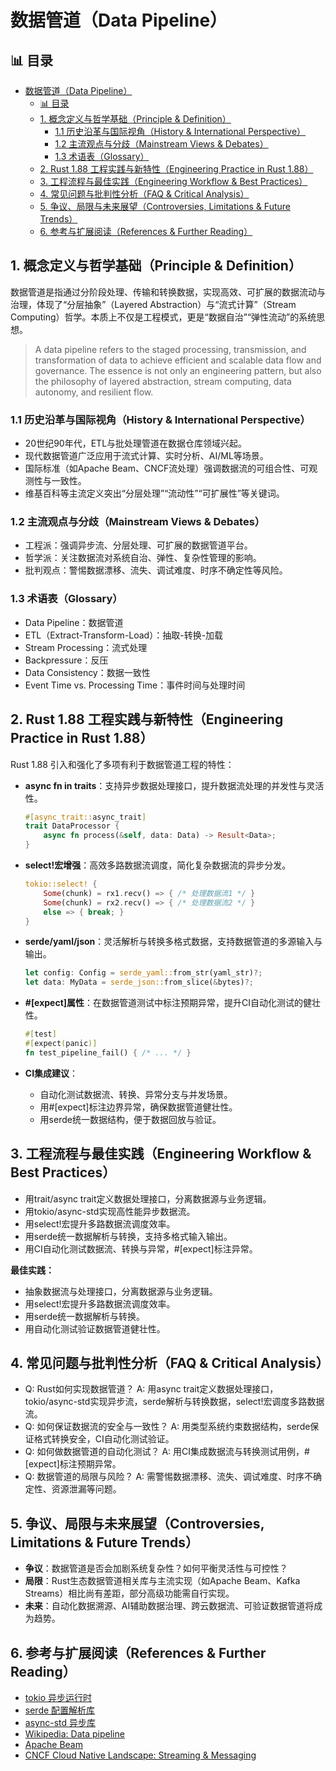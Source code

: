 ﻿# 数据管道（Data Pipeline）

## 📊 目录

- [数据管道（Data Pipeline）](#数据管道data-pipeline)
  - [📊 目录](#-目录)
  - [1. 概念定义与哲学基础（Principle \& Definition）](#1-概念定义与哲学基础principle--definition)
    - [1.1 历史沿革与国际视角（History \& International Perspective）](#11-历史沿革与国际视角history--international-perspective)
    - [1.2 主流观点与分歧（Mainstream Views \& Debates）](#12-主流观点与分歧mainstream-views--debates)
    - [1.3 术语表（Glossary）](#13-术语表glossary)
  - [2. Rust 1.88 工程实践与新特性（Engineering Practice in Rust 1.88）](#2-rust-188-工程实践与新特性engineering-practice-in-rust-188)
  - [3. 工程流程与最佳实践（Engineering Workflow \& Best Practices）](#3-工程流程与最佳实践engineering-workflow--best-practices)
  - [4. 常见问题与批判性分析（FAQ \& Critical Analysis）](#4-常见问题与批判性分析faq--critical-analysis)
  - [5. 争议、局限与未来展望（Controversies, Limitations \& Future Trends）](#5-争议局限与未来展望controversies-limitations--future-trends)
  - [6. 参考与扩展阅读（References \& Further Reading）](#6-参考与扩展阅读references--further-reading)

## 1. 概念定义与哲学基础（Principle & Definition）

数据管道是指通过分阶段处理、传输和转换数据，实现高效、可扩展的数据流动与治理，体现了“分层抽象”（Layered Abstraction）与“流式计算”（Stream Computing）哲学。本质上不仅是工程模式，更是“数据自治”“弹性流动”的系统思想。

> A data pipeline refers to the staged processing, transmission, and transformation of data to achieve efficient and scalable data flow and governance. The essence is not only an engineering pattern, but also the philosophy of layered abstraction, stream computing, data autonomy, and resilient flow.

### 1.1 历史沿革与国际视角（History & International Perspective）

- 20世纪90年代，ETL与批处理管道在数据仓库领域兴起。
- 现代数据管道广泛应用于流式计算、实时分析、AI/ML等场景。
- 国际标准（如Apache Beam、CNCF流处理）强调数据流的可组合性、可观测性与一致性。
- 维基百科等主流定义突出“分层处理”“流动性”“可扩展性”等关键词。

### 1.2 主流观点与分歧（Mainstream Views & Debates）

- 工程派：强调异步流、分层处理、可扩展的数据管道平台。
- 哲学派：关注数据流对系统自治、弹性、复杂性管理的影响。
- 批判观点：警惕数据漂移、流失、调试难度、时序不确定性等风险。

### 1.3 术语表（Glossary）

- Data Pipeline：数据管道
- ETL（Extract-Transform-Load）：抽取-转换-加载
- Stream Processing：流式处理
- Backpressure：反压
- Data Consistency：数据一致性
- Event Time vs. Processing Time：事件时间与处理时间

## 2. Rust 1.88 工程实践与新特性（Engineering Practice in Rust 1.88）

Rust 1.88 引入和强化了多项有利于数据管道工程的特性：

- **async fn in traits**：支持异步数据处理接口，提升数据流处理的并发性与灵活性。

  ```rust
  #[async_trait::async_trait]
  trait DataProcessor {
      async fn process(&self, data: Data) -> Result<Data>;
  }
  ```

- **select!宏增强**：高效多路数据流调度，简化复杂数据流的异步分发。

  ```rust
  tokio::select! {
      Some(chunk) = rx1.recv() => { /* 处理数据流1 */ }
      Some(chunk) = rx2.recv() => { /* 处理数据流2 */ }
      else => { break; }
  }
  ```

- **serde/yaml/json**：灵活解析与转换多格式数据，支持数据管道的多源输入与输出。

  ```rust
  let config: Config = serde_yaml::from_str(yaml_str)?;
  let data: MyData = serde_json::from_slice(&bytes)?;
  ```

- **#[expect]属性**：在数据管道测试中标注预期异常，提升CI自动化测试的健壮性。

  ```rust
  #[test]
  #[expect(panic)]
  fn test_pipeline_fail() { /* ... */ }
  ```

- **CI集成建议**：
  - 自动化测试数据流、转换、异常分支与并发场景。
  - 用#[expect]标注边界异常，确保数据管道健壮性。
  - 用serde统一数据结构，便于数据回放与验证。

## 3. 工程流程与最佳实践（Engineering Workflow & Best Practices）

- 用trait/async trait定义数据处理接口，分离数据源与业务逻辑。
- 用tokio/async-std实现高性能异步数据流。
- 用select!宏提升多路数据流调度效率。
- 用serde统一数据解析与转换，支持多格式输入输出。
- 用CI自动化测试数据流、转换与异常，#[expect]标注异常。

**最佳实践：**

- 抽象数据流与处理接口，分离数据源与业务逻辑。
- 用select!宏提升多路数据流调度效率。
- 用serde统一数据解析与转换。
- 用自动化测试验证数据管道健壮性。

## 4. 常见问题与批判性分析（FAQ & Critical Analysis）

- Q: Rust如何实现数据管道？
  A: 用async trait定义数据处理接口，tokio/async-std实现异步流，serde解析与转换数据，select!宏调度多路数据流。
- Q: 如何保证数据流的安全与一致性？
  A: 用类型系统约束数据结构，serde保证格式转换安全，CI自动化测试验证。
- Q: 如何做数据管道的自动化测试？
  A: 用CI集成数据流与转换测试用例，#[expect]标注预期异常。
- Q: 数据管道的局限与风险？
  A: 需警惕数据漂移、流失、调试难度、时序不确定性、资源泄漏等问题。

## 5. 争议、局限与未来展望（Controversies, Limitations & Future Trends）

- **争议**：数据管道是否会加剧系统复杂性？如何平衡灵活性与可控性？
- **局限**：Rust生态数据管道相关库与主流实现（如Apache Beam、Kafka Streams）相比尚有差距，部分高级功能需自行实现。
- **未来**：自动化数据溯源、AI辅助数据治理、跨云数据流、可验证数据管道将成为趋势。

## 6. 参考与扩展阅读（References & Further Reading）

- [tokio 异步运行时](https://tokio.rs/)
- [serde 配置解析库](https://serde.rs/)
- [async-std 异步库](https://async.rs/)
- [Wikipedia: Data pipeline](https://en.wikipedia.org/wiki/Data_pipeline)
- [Apache Beam](https://beam.apache.org/)
- [CNCF Cloud Native Landscape: Streaming & Messaging](https://landscape.cncf.io/category=streaming-messaging)
